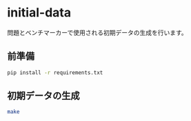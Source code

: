 # initial-data

問題とベンチマーカーで使用される初期データの生成を行います。

## 前準備

```sh
pip install -r requirements.txt
```


## 初期データの生成

```sh
make
```

